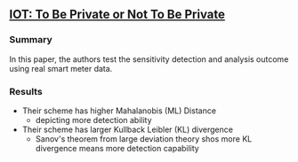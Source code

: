 ## [IOT: To Be Private or Not To Be Private](http://ieeexplore.ieee.org/stamp/stamp.jsp?arnumber=6849186)

### Summary
In this paper, the authors test the sensitivity detection and analysis outcome using real smart meter data. 

### Results
- Their scheme has higher Mahalanobis (ML) Distance
  - depicting more detection ability
- Their scheme has larger Kullback Leibler (KL) divergence
  - Sanov's theorem from large deviation theory shos more KL divergence means more detection capability
